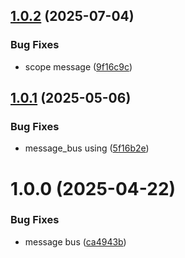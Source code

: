 ## [1.0.2](https://github.com/KhanhTQ-Organization/message-bus-unity/compare/v1.0.1...v1.0.2) (2025-07-04)


### Bug Fixes

* scope message ([9f16c9c](https://github.com/KhanhTQ-Organization/message-bus-unity/commit/9f16c9cfd458775497c842fd1a734a6fd6242204))

## [1.0.1](https://github.com/KhanhTQ-hub/message-bus-unity/compare/v1.0.0...v1.0.1) (2025-05-06)


### Bug Fixes

* message_bus using ([5f16b2e](https://github.com/KhanhTQ-hub/message-bus-unity/commit/5f16b2e59fbe3c338a36b9fee27dfb01ab724d60))

# 1.0.0 (2025-04-22)


### Bug Fixes

* message bus ([ca4943b](https://github.com/KhanhTQ-hub/message-bus-unity/commit/ca4943bf27e6a78dab8026b4d062cedbdf2264af))
